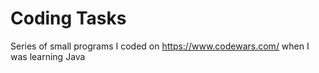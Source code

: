 Coding Tasks
=
Series of small programs I coded on https://www.codewars.com/ when I was learning Java